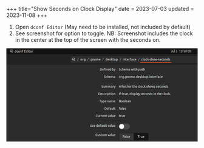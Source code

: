 +++
title="Show Seconds on Clock Display"
date = 2023-07-03
updated = 2023-11-08
+++

1. Open `dconf Editor` (May need to be installed, not included by default)
2. See screenshot for option to toggle. NB: Screenshot includes the clock in the center at the top of the screen with the seconds on.

![Screenshot](screenshot.png)